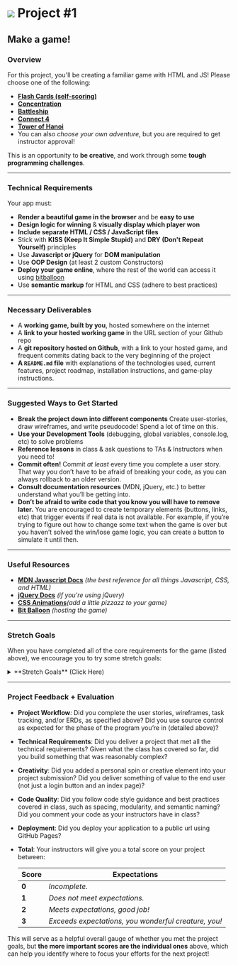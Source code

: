 # ![](https://ga-dash.s3.amazonaws.com/production/assets/logo-9f88ae6c9c3871690e33280fcf557f33.png) Project #1

## Make a game!

### Overview

For this project, you'll be creating a familiar game with HTML and JS! Please choose one of the following:

* [**Flash Cards (self-scoring)**](https://en.wikipedia.org/wiki/Flashcard)
* [**Concentration**](https://en.wikipedia.org/wiki/Concentration_(game))
* [**Battleship**](https://en.wikipedia.org/wiki/Battleship_(game))
* [**Connect 4**](https://en.wikipedia.org/wiki/Connect_Four)
* [**Tower of Hanoi**](https://en.wikipedia.org/wiki/Tower_of_Hanoi)
* You can also _choose your own adventure_, but you are required to get instructor approval!

This is an opportunity to **be creative**, and work through some **tough programming challenges**.


---

### Technical Requirements

Your app must:

* **Render a beautiful game in the browser** and be **easy to use**
* **Design logic for winning** & **visually display which player won**
* **Include separate HTML / CSS / JavaScript files**
* Stick with **KISS (Keep It Simple Stupid)** and **DRY (Don't Repeat Yourself)** principles
* Use **Javascript or jQuery** for **DOM manipulation**
* Use **OOP Design** (at least 2 custom Constructors)
* **Deploy your game online**, where the rest of the world can access it using [bitballoon](https://www.bitballoon.com/)
* Use **semantic markup** for HTML and CSS (adhere to best practices)

---

### Necessary Deliverables

* A **working game, built by you**, hosted somewhere on the internet
* A **link to your hosted working game** in the URL section of your Github repo
* A **git repository hosted on Github**, with a link to your hosted game, and frequent commits dating back to the very beginning of the project
* **A `README.md` file** with explanations of the technologies used, current features, project roadmap, installation instructions, and game-play instructions.

---


### Suggested Ways to Get Started

* **Break the project down into different components** Create user-stories, draw wireframes, and write pseudocode! Spend a lot of time on this.
* **Use your Development Tools** (debugging, global variables, console.log, etc) to solve problems
* **Reference lessons** in class & ask questions to TAs & Instructors when you need to!
* **Commit often!** Commit *at least* every time you complete a user story. That way you don’t have to be afraid of breaking your code, as you can always rollback to an older version.
* **Consult documentation resources** (MDN, jQuery, etc.) to better understand what you’ll be getting into.
* **Don’t be afraid to write code that you know you will have to remove later.** You are encouraged to create temporary elements (buttons, links, etc) that trigger events if real data is not available. For example, if you’re trying to figure out how to change some text when the game is over but you haven’t solved the win/lose game logic, you can create a button to simulate it until then.

---

### Useful Resources

* **[MDN Javascript Docs](https://developer.mozilla.org/en-US/docs/Web/JavaScript)** _(the best reference for all things Javascript, CSS, and HTML)_
* **[jQuery Docs](http://api.jquery.com)** _(if you're using jQuery)_
* **[CSS Animations](https://css-tricks.com/almanac/properties/a/animation/)**_(add a little pizzazz to your game)_
* **[Bit Balloon](https://www.bitballoon.com/docs)** _(hosting the game)_

---

### Stretch Goals

When you have completed all of the core requirements for the game (listed above), we encourage you to try some stretch goals:


<details>
<summary>**Stretch Goals** (Click Here)</summary>
<br>
**DO NOT ATTEMPT BONUSES UNTIL YOU HAVE A WORKING [MVP](https://en.wikipedia.org/wiki/Minimum_viable_product)**

**Arbitrary Restrictions** (to make you a better programmer):

* Do not use more than 3 html `id` attributes anywhere in your code.
* Do not put _anything_ in the global scope (except for Constructors).
* Do not use numbered variables (e.g. `player1`, `card_one`, or `cardA`)
* Do not use `console.log()`, `alert()`, or `prompt()` anywhere in your code.

**Bonus Ideas**:

* Reset the game without refreshing
* Keep track of total score / high score / wins
* Display a timer / winning time
* Allow player customization (like name, avatar, color)
* Randomize an initial value (pick a random color, shuffle the order of cards)
</details>

---

### Project Feedback + Evaluation

* __Project Workflow__: Did you complete the user stories, wireframes, task tracking, and/or ERDs, as specified above? Did you use source control as expected for the phase of the program you’re in (detailed above)?

* __Technical Requirements__: Did you deliver a project that met all the technical requirements? Given what the class has covered so far, did you build something that was reasonably complex?

* __Creativity__: Did you added a personal spin or creative element into your project submission? Did you deliver something of value to the end user (not just a login button and an index page)?

* __Code Quality__: Did you follow code style guidance and best practices covered in class, such as spacing, modularity, and semantic naming? Did you comment your code as your instructors have in class?

* __Deployment__: Did you deploy your application to a public url using GitHub Pages?

* __Total__: Your instructors will give you a total score on your project between:

    Score | Expectations
    ----- | ------------
    **0** | _Incomplete._
    **1** | _Does not meet expectations._
    **2** | _Meets expectations, good job!_
    **3** | _Exceeds expectations, you wonderful creature, you!_

 This will serve as a helpful overall gauge of whether you met the project goals, but __the more important scores are the individual ones__ above, which can help you identify where to focus your efforts for the next project!

